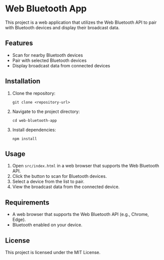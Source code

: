 # Web Bluetooth App

This project is a web application that utilizes the Web Bluetooth API to pair with Bluetooth devices and display their broadcast data.

## Features

- Scan for nearby Bluetooth devices
- Pair with selected Bluetooth devices
- Display broadcast data from connected devices

## Installation

1. Clone the repository:
   ```
   git clone <repository-url>
   ```
2. Navigate to the project directory:
   ```
   cd web-bluetooth-app
   ```
3. Install dependencies:
   ```
   npm install
   ```

## Usage

1. Open `src/index.html` in a web browser that supports the Web Bluetooth API.
2. Click the button to scan for Bluetooth devices.
3. Select a device from the list to pair.
4. View the broadcast data from the connected device.

## Requirements

- A web browser that supports the Web Bluetooth API (e.g., Chrome, Edge).
- Bluetooth enabled on your device.

## License

This project is licensed under the MIT License.